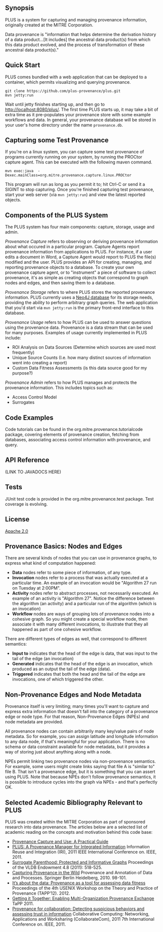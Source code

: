 ## Synopsis

PLUS is a system for capturing and managing provenance information, originally created at the MITRE Corporation.

Data provenance is "information that helps determine the derivation history of a data product...[It includes] the ancestral data product(s) from which this data product evolved, and the process of transformation of these ancestral data product(s)."

## Quick Start

PLUS comes bundled with a web application that can be deployed to a container, which permits visualizing and querying provenance.

	git clone https://github.com/plus-provenance/plus.git
	mvn jetty:run

Wait until jetty finishes starting up, and then go to [http://localhost:8080/plus/](http://localhost:8080/plus/).  The first time PLUS starts up, it may take a bit of extra time as it pre-populates your provenance store with some example workflows and data.  In general, your provenance database will be stored in your user's home directory under the name `provenance.db`.

## Capturing some Test Provenance

If you're on a linux system, you can capture some test provenance of programs currently running on your system, by running the PROCtor capture agent.  This can be executed with the following maven command.

	mvn exec:java  -Dexec.mainClass=org.mitre.provenance.capture.linux.PROCtor

This program will run as long as you permit it to; hit Ctrl-C or send it a SIGINT to stop capturing.  Once you're finished capturing test provenance, start your web server (via `mvn jetty:run`) and view the latest reported objects.	

## Components of the PLUS System

The PLUS system has four main components: capture, storage, usage and admin.

*Provenance Capture* refers to observing or deriving provenance information about what occured in a particular program. Capture Agents report provenance information from applications to PLUS.  For instance, if a user edits a document in Word, a Capture Agent would report to PLUS the file(s) modified and the user.   PLUS provides an API for creating, managing, and reporting provenance objects to a database.  To create your own provenance capture agent, or to "instrument" a piece of software to collect provenance, it's as simple as creating objects that correspond to graph nodes and edges, and then saving them to a database.  

*Provenance Storage* refers to where PLUS stores the reported provenance information. PLUS currently uses a [Neo4J database](http://www.neo4j.org/) for its storage needs, providing the ability to perform arbitrary graph queries.  The web application that you'd start via `mvn jetty:run` is the primary front-end interface to this database.

*Provenance Usage* refers to how PLUS can be used to answer questions using the provenance data.  Provenance is a data stream that can be used for many purposes. Examples of usage currently implemented in PLUS include:    
- ROI Analysis on Data Sources (Determine which sources are used most frequently)
- Unique Source Counts (I.e. how many distinct sources of information went into creating a report)
- Custom Data Fitness Assessments (is this data source good for my purpose?)

*Provenance Admin* refers to how PLUS manages and protects the provenance information. This includes topics such as:
- Access Control Model
- Surrogates 

## Code Examples

Code tutorials can be found in the org.mitre.provenance.tutorialcode package, covering elements of provenance creation, fetching from databases, associating access control information with provenance, and query.

## API Reference

(LINK TO JAVADOCS HERE)

## Tests

JUnit test code is provided in the org.mitre.provenance.test package.  Test coverage is evolving.

## License

[Apache 2.0](https://www.apache.org/licenses/LICENSE-2.0.html)

## Provenance Basics:  Nodes and Edges

There are several kinds of nodes that you can use in provenance graphs, to express what kind of computation happened:

- **Data** nodes refer to some piece of information, of any type.
- **Invocation** nodes refer to a process that was actually executed at a particular time. An example of an invocation would be "Algorithm 27 run on Tuesday at 2:00PM".
- **Activity** nodes refer to abstract processes, not necessarily executed. An example of an activity is "Algorithm 27". Notice the difference between the algorithm (an activity) and a particular run of the algorithm (which is an invocation)
- **Workflow** nodes are ways of grouping lots of provenance nodes into a cohesive graph. So you might create a special workflow node, then associate it with many different invocations, to illustrate that they all happened as part of one cohesive workflow. 

There are different types of edges as well, that correspond to different semantics:

- **Input to** indicates that the head of the edge is data, that was input to the tail of the edge (an invocation)
- **Generated** indicates that the head of the edge is an invocation, which produced as an output the tail of the edge (data).
- **Triggered** indicates that both the head and the tail of the edge are invocations, one of which triggered the other.
 
## Non-Provenance Edges and Node Metadata

Provenance itself is very limiting; many times you'll want to capture and express extra information that doesn't fall into the category of a provenance edge or node type. For that reason, Non-Provenance Edges (NPEs) and node metadata are provided.

All provenance nodes can contain arbitrarily many key/value pairs of node metadata. So for example, you can assign latitude and longitude information to any data node, if that's meaningful for your application. There is no schema or data constraint available for node metadata, but it provides a way of storing just about anything along with a node.

NPEs permit linking two provenance nodes via non-provenance semantics. For example, some users might create links saying that file A is "similar to" file B. That isn't a provenance edge, but it is something that you can assert using PLUS. Note that because NPEs don't follow provenance semantics, it is possible to introduce cycles into the graph via NPEs - and that's perfectly OK. 

## Selected Academic Bibliography Relevant to PLUS

PLUS was created within the MITRE Corporation as part of sponsored research into data provenance.  The articles below are a selected list of academic reading on the concepts and motivation behind this code base:

- [Provenance Capture and Use: A Practical Guide](http://www.mitre.org/publications/technical-papers/provenance-capture-and-use-a-practical-guide)
- [PLUS: A Provenance Manager for Integrated Information](http://ieeexplore.ieee.org/xpls/abs_all.jsp?arnumber=6009558&tag=1) Information Reuse and Integration (IRI), 2011 IEEE International Conference on. IEEE, 2011.
- [Surrogate Parenthood: Protected and Informative Graphs](http://dl.acm.org/citation.cfm?id=2002979) Proceedings of the VLDB Endowment 4.8 (2011): 518-525.
- [Capturing Provenance in the Wild](http://rd.springer.com/chapter/10.1007/978-3-642-17819-1_12#page-1) Provenance and Annotation of Data and Processes. Springer Berlin Heidelberg, 2010. 98-101.
- [It’s about the data: Provenance as a tool for assessing data fitness](https://www.usenix.org/system/files/conference/tapp12/tapp12-final8.pdf) Proceedings of the 4th USENIX Workshop on the Theory and Practice of Provenance (TAPP’12). 2012.
- [Getting it Together: Enabling Multi-Organization Provenance Exchange](http://static.usenix.org/legacy/events/tapp11/tech/final_files/Allen.pdf) TaPP 2011. 
- [Provenance for collaboration: Detecting suspicious behaviors and assessing trust in information](http://ieeexplore.ieee.org/xpls/abs_all.jsp?arnumber=6144820) Collaborative Computing: Networking, Applications and Worksharing (CollaborateCom), 2011 7th International Conference on. IEEE, 2011.
